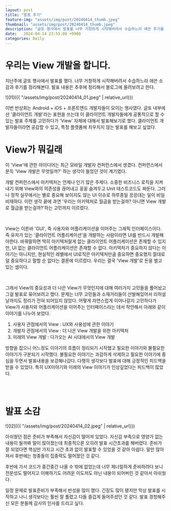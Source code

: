 ```yaml
---
layout: post
title: "발표 후기"
feature-img: "assets/img/post/20240414_thumb.jpeg"
thumbnail: "assets/img/post/20240414_thumb.jpeg"
description: "글또 행사에서 발표를 너무 거창하게 시작해버려서 수습하느라 애쓴 후기를 정리"
date:   2024-04-14 23:55:00 +0900
categories: Daily
---
```


# 우리는 View 개발을 합니다.

지난주에 글또 행사에서 발표를 했다. 너무 거창하게 시작해버려서 수습하느라 애쓴 소감과 후기를 정리해본다. 발표 내용은 추후에 정리해서 블로그에 올려보려고 한다. 

![01]({{ "/assets/img/post/20240414_01.jpeg" | relative_url}})<br/>

이번 반상회는 Android + iOS + 프론트엔드 개발자들이 모이는 행사였다. 글또 내부에선 '클라이언트 개발'라는 표현을 쓰는데 이 클라이언트 개발자들에게 공통적으로 할 수 있는 발표 주제를 고민하다가 'View' 자체에 대해서 발표해보기로 했다. 클라이언트 개발자들이라면 공감할 수 있고, 특정 플랫폼에 치우치지 않는 발표를 해보고 싶었다.

# View가 뭐길래

이 'View'에 관한 아이디어는 최근 모바일 개발자 컨퍼런스에서 생겼다. 컨퍼런스에서 문득 'View 개발은 무엇일까?' 하는 생각이 들었던 것이 계기였다. 

개발 컨퍼런스에서 아키텍처는 언제나 인기 많은 주제다. 소중한 비즈니스 로직을 지켜내기 위해 View와의 의존성을 끊어내고 꽁꽁 숨겨두고 Unit 테스트코드도 짜둔다. 그러나 정작 실무에서는 별로 중요해 보이지도 않는 UI 이슈로 하루종일 끙끙대는 일이 비일비재하다. 이런 생각 끝에 과연 '우리는 아키텍처로 월급을 받는걸까? 아니면 View 개발로 월급을 받는걸까?'하는 고민까지 이르렀다. 

<br/>

View는 이른바 'GUI', 즉 사용자와 어플리케이션을 이어주는 그래픽 인터페이스이다. 즉 유저가 있는 '클라이언트 어플리케이션'을 개발하는 사람이라면 UI를 반드시 개발해야한다. 바꿔말하면 딱히 아키텍처랄게 없는 클라이언트 어플리케이션은 존재할 수 있지만, UI 없는 클라이언트 어플리케이션은 존재할 수 없다. 아키텍처가 중요하지 않다는 이야기는 아니지만, 현실적인 레벨에서 UI로직은 아키텍처만큼 중요하면 중요했지 절대로 덜 중요하다고 말할 순 없다는 결론에 이르렀다. 우리는 결국 'View 개발'로 돈을 벌고 있는 셈이다.

<br/>

그래서 View의 중요성과 더 나은 View가 무엇인지에 대해 여러가지 고민들을 풀어놨고 그걸 발표로 묶어보려고 했다. 문제는 너무 고민들과 소재거리들이 산발해있어서 리허설날까지도 정리가 전혀 되어있지 않았다. 어떻게 자연스럽게 이어나갈지 고민하다가 View가 사용자와 어플리케이션을 이어주는 인터페이스라는 데서 착안해서 아래와 같이 이야기를 나누어 보았다.

1. 사용자 관점에서의 View : UX와 사용성에 관한 이야기
2. 개발자 관점에서의 View : 더 나은 View 개발을 위한 아키텍처
3. 미래의 View 개발 : 다가오는 AI 시대에서의 View 개발

방향을 잡으니 어느정도 이야기의 흐름이 정리되기 시작했고 필요한 이야기와 불필요한 이야기가 구분되기 시작했다. 불필요한 이야기는 과감하게 삭제하고 필요한 이야기에 중심을 두면서 발표내용을 보강해나갔다. 다행히 생각보다 발표에 대해 긍정적인 피드백을 받을 수 있었다. 특히 UX이야기와 미래의 View 이야기가 인상깊었다는 피드백이 많았다.

<br/><br/>

# 발표 소감

![02]({{ "/assets/img/post/20240414_02.jpeg" | relative_url}})<br/>

아쉬웠던 점은 준비가 부족해서 자신감이 떨어져 있었다. 자신감 부족으로 영양가 없는 내용이 될까봐 말이 많아졌는데 최종적으론 오히려 발표 시간초과를 해버렸다. 준비가 잘 되었다면 핵심만 가지고 시간 초과 없이 발표할 수 있었을 것 같아 아쉽다. 말만 많아져서 후반에는 청중들의 집중력도 떨어졌던 것 같다. 

후반에 가서 코드가 중간중간 나올 수 밖에 없었는데 너무 제너럴하게 준비하려다 보니 전문성도 떨어지고 이해하기도 어려운 이도저도 아닌 내용이 되어버린 것 같아서 아쉬웠다. 

일정 문제로 발표준비가 부족해서 반성을 많이 했다. 긴장도 많이 됐지만 막상 발표를 시작하고 나니 생각보다는 훨씬 잘 풀렸고 다들 즐겁게 들어주셨던 것 같다. 발표 경청해주신 모든 분들께 감사의 인사를 드리고 싶다.

<br/><br/><br/>
